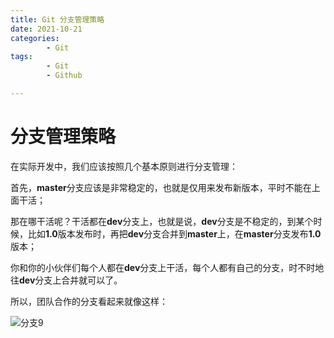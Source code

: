 ```yaml
---
title: Git 分支管理策略
date: 2021-10-21
categories:
        - Git
tags:
        - Git
        - Github

---
```


# 分支管理策略

在实际开发中，我们应该按照几个基本原则进行分支管理：

首先，**master**分支应该是非常稳定的，也就是仅用来发布新版本，平时不能在上面干活；

那在哪干活呢？干活都在**dev**分支上，也就是说，**dev**分支是不稳定的，到某个时候，比如**1.0**版本发布时，再把**dev**分支合并到**master**上，在**master**分支发布**1.0**版本；

你和你的小伙伴们每个人都在**dev**分支上干活，每个人都有自己的分支，时不时地往**dev**分支上合并就可以了。

所以，团队合作的分支看起来就像这样：

![分支9](%E5%88%86%E6%94%AF9.png)
